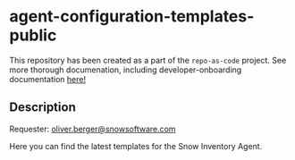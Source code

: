 # agent-configuration-templates-public

This repository has been created as a part of the `repo-as-code` project. See more thorough documenation, including developer-onboarding documentation [here!](https://backstage.mgmt-snowsoftware.io/docs/default/Component/devops-repo-as-code/user-guide/user-onboarding/)

## Description

Requester: oliver.berger@snowsoftware.com

Here you can find the latest templates for the Snow Inventory Agent.
